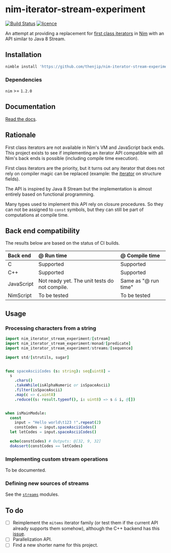 # nim-iterator-stream-experiment

[![Build Status](https://github.com/thenjip/nim-iterator-stream-experiment/workflows/Unit%20tests/badge.svg?branch=master)](https://github.com/thenjip/nim-iterator-stream-experiment/actions?query=workflow%3A"Unit+tests"+branch%3A"master")
[![licence](https://img.shields.io/github/license/thenjip/nim-iterator-stream-experiment.svg)](https://raw.githubusercontent.com/thenjip/nim-iterator-stream-experiment/master/LICENSE)

An attempt at providing a replacement for [first class iterators](
https://nim-lang.org/docs/manual.html#iterators-and-the-for-statement-first-class-iterators)
in [Nim](https://nim-lang.org/) with an API similar to Java 8 Stream.

## Installation

```sh
nimble install 'https://github.com/thenjip/nim-iterator-stream-experiment'
```

### Dependencies

`nim` >= `1.2.0`

## Documentation

[Read the docs](https://thenjip.github.io/nim-iterator-stream-experiment).

## Rationale

First class iterators are not available in Nim's VM and JavaScript back ends.
This project exists to see if implementing an iterator API compatible with all
Nim's back ends is possible (including compile time execution).

First class iterators are the priority, but it turns out any iterator that does
not rely on compiler magic can be replaced (example: the [iterator](
https://nim-lang.org/docs/iterators.html#fields.i%2CT) on structure fields).

The API is inspired by Java 8 Stream but the implementation is almost entirely
based on functional programming.

Many types used to implement this API rely on closure procedures. So they can
not be assigned to `const` symbols, but they can still be part of computations
at compile time.

## Back end compatibility

The results below are based on the status of CI builds.

| Back end | @ Run time | @ Compile time |
| :--- | :--- | :--- |
| C | Supported | Supported |
| C++ | Supported | Supported |
| JavaScript | Not ready yet. The unit tests do not compile. | Same as "@ run time" |
| NimScript | To be tested | To be tested |

## Usage

### Processing characters from a string

```Nim
import nim_iterator_stream_experiment/[stream]
import nim_iterator_stream_experiment/monad/[predicate]
import nim_iterator_stream_experiment/streams/[sequence]

import std/[strutils, sugar]


func spaceAsciiCodes (s: string): seq[uint8] =
  s
    .chars()
    .takeWhile(isAlphaNumeric or isSpaceAscii)
    .filter(isSpaceAscii)
    .map(c => c.uint8)
    .reduce((s: result.typeof(), i: uint8) => s & i, @[])


when isMainModule:
  const
    input = "Hello world\t123 !".repeat(2)
    constCodes = input.spaceAsciiCodes()
  let letCodes = input.spaceAsciiCodes()

  echo(constCodes) # Outputs: @[32, 9, 32]
  doAssert(constCodes == letCodes)
```

### Implementing custom stream operations

To be documented.

### Defining new sources of streams

See the [`streams`](./nim_iterator_stream_experiment/streams) modules.

## To do

- [ ] Reimplement the `mitems` iterator family (or test them if the current API
      already supports them somehow), although the C++ backend has this [issue](
      https://github.com/nim-lang/Nim/issues/10219).
- [ ] Parallelization API.
- [ ] Find a new shorter name for this project.
